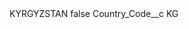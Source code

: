 <?xml version="1.0" encoding="UTF-8"?>
<CustomMetadata xmlns="http://soap.sforce.com/2006/04/metadata" xmlns:xsi="http://www.w3.org/2001/XMLSchema-instance" xmlns:xsd="http://www.w3.org/2001/XMLSchema">
    <label>KYRGYZSTAN</label>
    <protected>false</protected>
    <values>
        <field>Country_Code__c</field>
        <value xsi:type="xsd:string">KG</value>
    </values>
</CustomMetadata>
